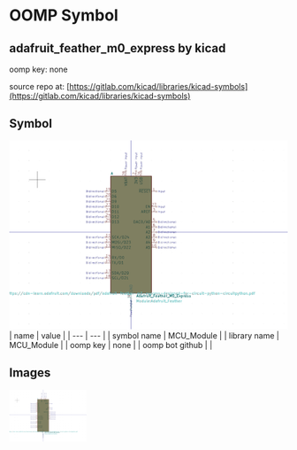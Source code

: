 # OOMP Symbol  
## adafruit_feather_m0_express  by kicad  
  
oomp key: none  
  
source repo at: [https://gitlab.com/kicad/libraries/kicad-symbols](https://gitlab.com/kicad/libraries/kicad-symbols)  
## Symbol  
  
[![working.png](working_600.png)](working.png)  
| name | value | 
| --- | --- | 
| symbol name | MCU_Module | 
| library name | MCU_Module | 
| oomp key | none | 
| oomp bot github |  | 
## Images  
  
[![working.png](working_140.png)](working.png)  
